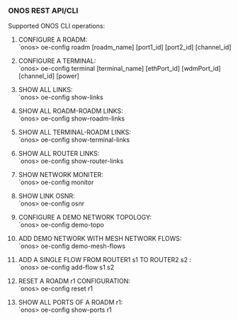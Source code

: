 ### ONOS REST API/CLI

Supported ONOS CLI operations:

1. CONFIGURE A ROADM:        
       `onos> oe-config roadm [roadm_name] [port1_id] [port2_id] [channel_id]

2. CONFIGURE A TERMINAL:    
       `onos> oe-config terminal [terminal_name] [ethPort_id] [wdmPort_id] [channel_id] [power]

3. SHOW ALL LINKS:   
       `onos> oe-config show-links

4. SHOW ALL ROADM-ROADM LINKS:     
       `onos> oe-config show-roadm-links

5. SHOW ALL TERMINAL-ROADM LINKS:  
       `onos> oe-config show-terminal-links

6. SHOW ALL ROUTER LINKS:   
       `onos> oe-config show-router-links
      
7. SHOW NETWORK MONITER:    
       `onos> oe-config monitor
      
8. SHOW LINK OSNR:   
       `onos> oe-config osnr
      
9. CONFIGURE A DEMO NETWORK TOPOLOGY:  
       `onos> oe-config demo-topo
       
10. ADD DEMO NETWORK WITH MESH NETWORK FLOWS:  
       `onos> oe-config demo-mesh-flows

11. ADD A SINGLE FLOW FROM ROUTER1 s1 TO ROUTER2 s2 :  
       `onos> oe-config add-flow s1 s2

12. RESET A ROADM r1 CONFIGURATION:  
       `onos> oe-config reset r1

13. SHOW ALL PORTS OF A ROADM r1:  
       `onos> oe-config show-ports r1



